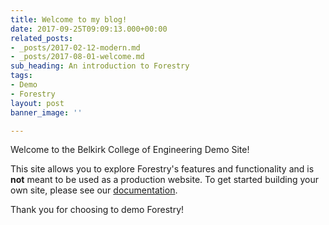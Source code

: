 ```yaml
---
title: Welcome to my blog!
date: 2017-09-25T09:09:13.000+00:00
related_posts:
- _posts/2017-02-12-modern.md
- _posts/2017-08-01-welcome.md
sub_heading: An introduction to Forestry
tags:
- Demo
- Forestry
layout: post
banner_image: ''

---
```

Welcome to the Belkirk College of Engineering Demo Site!

This site allows you to explore Forestry's features and functionality and is **not** meant to be used as a production website. To get started building your own site, please see our [documentation](https://forestry.io/docs/).

Thank you for choosing to demo Forestry!